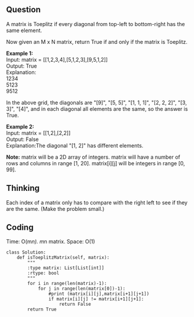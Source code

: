 ## Question
A matrix is Toeplitz if every diagonal from top-left to bottom-right has the same element.

Now given an M x N matrix, return True if and only if the matrix is Toeplitz.

**Example 1:**   
Input: matrix = [[1,2,3,4],[5,1,2,3],[9,5,1,2]]</br>
Output: True</br>
Explanation:</br>
1234</br>
5123</br>
9512</br>

In the above grid, the diagonals are "[9]", "[5, 5]", "[1, 1, 1]", "[2, 2, 2]", "[3, 3]", "[4]", and in each diagonal all elements are the same, so the answer is True. </br>

**Example 2:**   
Input: matrix = [[1,2],[2,2]]</br>
Output: False</br>
Explanation:The diagonal "[1, 2]" has different elements.
    
**Note:**
matrix will be a 2D array of integers.
matrix will have a number of rows and columns in range [1, 20].
matrix[i][j] will be integers in range [0, 99].
## Thinking
Each index of a matrix only has to compare with the right left to see if they are the same. (Make the problem small.)
## Coding
Time: O(m*n). m*n matrix.
Space: O(1)
```python3
class Solution:
    def isToeplitzMatrix(self, matrix):
        """
        :type matrix: List[List[int]]
        :rtype: bool
        """
        for i in range(len(matrix)-1):
            for j in range(len(matrix[0])-1):
                #print (matrix[i][j],matrix[i+1][j+1])
                if matrix[i][j] != matrix[i+1][j+1]:
                    return False
        return True
```

